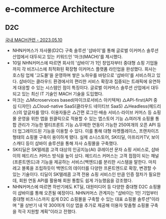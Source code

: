 # e-commerce Architecture

## D2C

[국내 MACH관련 - 2023.05.10](https://news.nate.com/view/20230510n24882)

- NHN커머스가 자사몰(D2C) 구축 솔루션 '샵바이'를 통해 글로벌 이커머스 솔루션 산업에서 대두되고 있는 키워드인 '마크(MACH)'를 제시했다.
- 10일 NHN커머스에 따르면 회사의 '샵바이'가 1인 창업자부터 중대형 쇼핑 기업들까지 각 비즈니스에 최적화된 확장형 이커머스 플랫폼 라인업을 완성했다. 회사는 호스팅 업체 '고도몰'을 운영하며 쌓은 노하우를 바탕으로 '샵바이'를 서비스하고 있다. 샵바이는 클라우드 환경에서의 편리한 서비스 확장과 집중되는 트래픽에 유연하게 대응할 수 있는 시스템인 점이 특징이다. 글로벌 이커머스 솔루션 산업에서 대두되고 있는 최신 IT 기술인 MACH 기술을 도입했다.
- 마크는 △Microservices based(마이크로서비스 아키텍쳐) △API-first(API 중심 디자인) △Cloud-native SaaS(클라우드 네이티브 SaaS) △Headless(헤드리스)의 앞글자를 땄다. 이용자들은 △간편 로그인·배송 서비스·라이브 커머스 등 쇼핑몰 운영을 위한 앱을 원클릭으로 적용할 수 있는 앱스토어 기능 △여러개 쇼핑몰 통합 관리가 가능한 멀티프론트 기능 △무제한 연동이 가능한 250여개의 오픈 API 등 더 업그레이드된 기능을 이용할 수 있다. 이를 통해 대형 마켓플레이스, 프랜차이즈 형태의 쇼핑몰 구축이 용이하게 됐다. 실제 소니스토어, SK티딜, 아프리카TV, 보이스캐디 등이 샵바이 솔루션을 통해 자사 쇼핑몰을 구축했다.
- SK티딜은 SK텔레콤 고객 대상의 인공지능(AI) 큐레이션 문자 쇼핑 서비스로, 샵바이의 헤드리스 커머스 방식을 높이 샀다. 헤드리스 커머스는 고객 접점이 되는 채널(프론트엔드)과 기능을 제공하는 서비스(백엔드)를 분리한 시스템을 말한다. 마치 레고 블록을 조립하듯이 백엔드의 데이터를 다양한 프론트엔드로 확장, 변경할 수 있는 기술이다. 티딜이 SK텔레콤 고객 전용 쇼핑 서비스인 만큼 인증 절차가 필요한데, 회원 연동 API를 활용해 회원 통합도 쉽게 가능했음을 강조했다.
- NHN커머스에 따르면 하반기에도 KT딜, 대원미디어 등 다양한 중대형 D2C 쇼핑몰이 샵바이를 통해 오픈될 예정이다. NHN커머스 관계자는 "샵바이는 1인 기업부터 중대형 비즈니스까지 쉽게 D2C 쇼핑몰을 구축할 수 있는 대표 쇼핑몰 솔루션"이라며 "올 상반기 내 약 300여개 이상 앱을 추가로 제공해 이용자 맞춤형 쇼핑몰 구축을 적극 지원할 계획"이라고 전했다.


